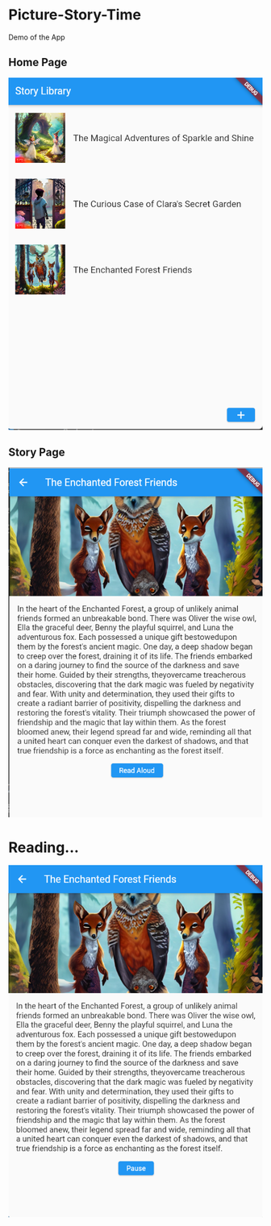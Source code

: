 # Picture-Story-Time
Demo of the App

## Home Page
![home-page](https://github.com/1abdulalim/Picture-Story-Time/blob/master/img/home_page.png)
## Story Page
![story-page](https://github.com/1abdulalim/Picture-Story-Time/blob/master/img/story_page.png)
# Reading...
![reading](https://github.com/1abdulalim/Picture-Story-Time/blob/master/img/reading.png)
